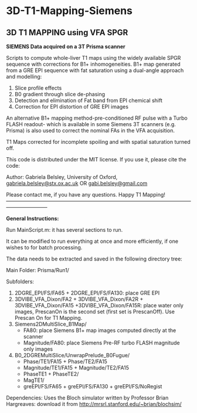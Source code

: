 # 3D-T1-Mapping-Siemens

## 3D T1 MAPPING using VFA SPGR 
**SIEMENS Data acquired on a 3T Prisma scanner**

Scripts to compute whole-liver T1 maps using the widely available SPGR sequence with corrections for B1+ inhomogeneities.
B1+ map generated from a GRE EPI sequence with fat saturation using a dual-angle approach and modelling:
1. Slice profile effects
2. B0 gradient through slice de-phasing
3. Detection and elimination of Fat band from EPI chemical shift 
4. Correction for EPI distortion of GRE EPI images

An alternative B1+ mapping method-pre-conditioned RF pulse with a Turbo FLASH readout- which is available in some Siemens 3T scanners (e.g. Prisma) is also used to correct the nominal FAs in the VFA acquisition. 

T1 Maps corrected for incomplete spoiling and with spatial saturation turned off.

This code is distributed under the MIT license. If you use it, please cite the code: 

Author: Gabriela Belsley, University of Oxford, gabriela.belsley@stx.ox.ac.uk OR gabi.belsley@gmail.com

Please contact me, if you have any questions. Happy T1 Mapping!
————————————————————————————————————————————

**General Instructions:**

Run MainScript.m: it has several sections to run. 

It can be modified to run everything at once and more efficiently, if one wishes to for batch processing. 

The data needs to be extracted and saved in the following directory tree:

Main Folder: Prisma/Run1/

Subfolders:
1. 2DGRE_EPI/FS/FA65 + 2DGRE_EPI/FS/FA130: place GRE EPI
2. 3DVIBE_VFA_Dixon/FA2 + 3DVIBE_VFA_Dixon/FA2R + 3DVIBE_VFA_Dixon/FA15 +3DVIBE_VFA_Dixon/FA15R: place water only images, PrescanOn is the second set (first set is PrescanOff). Use Prescan On for T1 Mapping.
3. Siemens2DMultiSlice_B1Map/
    - FA80: place Siemens B1+ map images computed directly at the scanner
    - Magnitude/FA80: place Siemens Pre-RF turbo FLASH magnitude only images 
4. B0_2DGREMultiSlice/UnwrapPrelude_B0Fugue/
    - Phase/TE1/FA15 + Phase/TE2/FA15 
    - Magnitude/TE1/FA15 + Magnitude/TE2/FA15 
    - PhaseTE1  + PhaseTE2/
    - MagTE1/
    - greEPI/FS/FA65 + greEPI/FS/FA130 + greEPI/FS/NoRegist


Dependencies:
Uses the Bloch simulator written by Professor Brian Hargreaves: download it from http://mrsrl.stanford.edu/~brian/blochsim/
